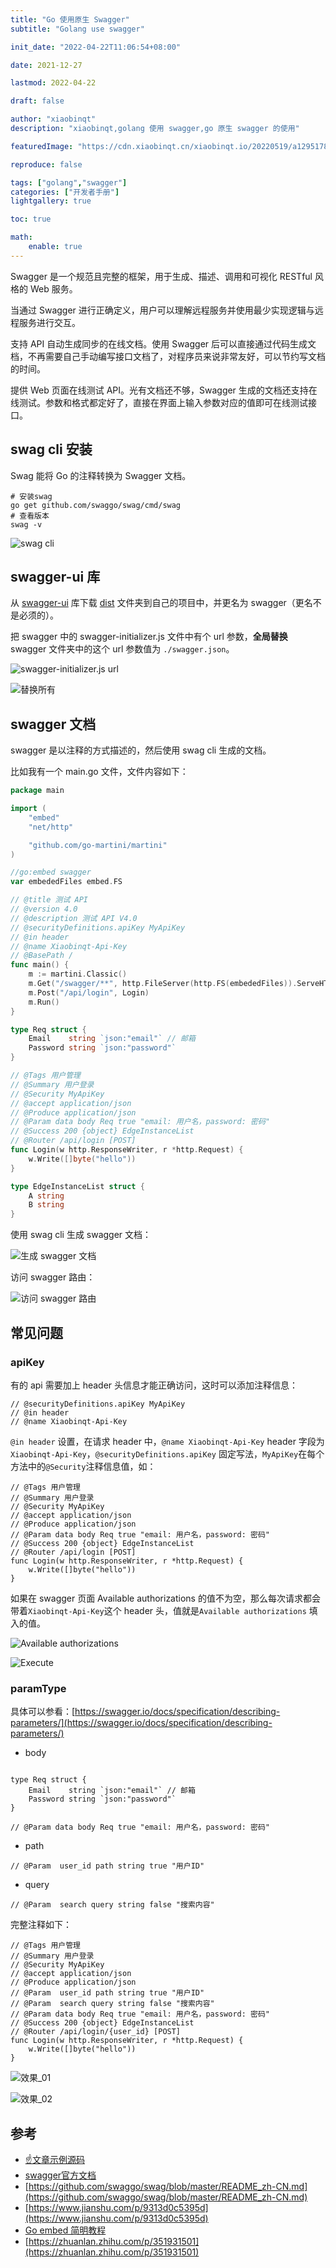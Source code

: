 ```yaml
---
title: "Go 使用原生 Swagger"
subtitle: "Golang use swagger"

init_date: "2022-04-22T11:06:54+08:00"

date: 2021-12-27

lastmod: 2022-04-22

draft: false

author: "xiaobinqt"
description: "xiaobinqt,golang 使用 swagger,go 原生 swagger 的使用"

featuredImage: "https://cdn.xiaobinqt.cn/xiaobinqt.io/20220519/a12951789f2d401bab720fd3d4bb6472.png"

reproduce: false

tags: ["golang","swagger"]  
categories: ["开发者手册"]
lightgallery: true

toc: true

math:
    enable: true
---
```

<!-- author： xiaobinqt -->

<!-- email： xiaobinqt@163.com -->

<!-- https://xiaobinqt.github.io -->

<!-- https://www.xiaobinqt.cn -->

Swagger 是一个规范且完整的框架，用于生成、描述、调用和可视化 RESTful 风格的 Web 服务。

当通过 Swagger 进行正确定义，用户可以理解远程服务并使用最少实现逻辑与远程服务进行交互。

支持 API 自动生成同步的在线文档。使用 Swagger 后可以直接通过代码生成文档，不再需要自己手动编写接口文档了，对程序员来说非常友好，可以节约写文档的时间。

提供 Web 页面在线测试 API。光有文档还不够，Swagger 生成的文档还支持在线测试。参数和格式都定好了，直接在界面上输入参数对应的值即可在线测试接口。

## swag cli 安装

Swag 能将 Go 的注释转换为 Swagger 文档。

```shell
# 安装swag
go get github.com/swaggo/swag/cmd/swag
# 查看版本
swag -v
```

![swag cli](https://cdn.xiaobinqt.cn/xiaobinqt.io/20220519/90cbf963f17a451187e3527877bd8172.png?imageView2/0/q/75|watermark/2/text/eGlhb2JpbnF0/font/dmlqYXlh/fontsize/1000/fill/IzVDNUI1Qg==/dissolve/52/gravity/SouthEast/dx/15/dy/15 'swag cli')

## swagger-ui 库

从 [swagger-ui](https://github.com/swagger-api/swagger-ui)
库下载 [dist](https://github.com/swagger-api/swagger-ui/tree/master/dist)
文件夹到自己的项目中，并更名为 swagger（更名不是必须的）。

把 swagger 中的 swagger-initializer.js 文件中有个 url 参数，**全局替换** swagger 文件夹中的这个 url 参数值为 `./swagger.json`。

![swagger-initializer.js url](https://cdn.xiaobinqt.cn/xiaobinqt.io/20220519/28a4221079dd478e926209292027748b.png?imageView2/0/q/75|watermark/2/text/eGlhb2JpbnF0/font/dmlqYXlh/fontsize/1000/fill/IzVDNUI1Qg==/dissolve/52/gravity/SouthEast/dx/15/dy/15 'swagger-initializer.js url')

![替换所有](https://cdn.xiaobinqt.cn/xiaobinqt.io/20220519/1fd26413ebe2426e8263e8cd7182526a.png?imageView2/0/q/75|watermark/2/text/eGlhb2JpbnF0/font/dmlqYXlh/fontsize/1000/fill/IzVDNUI1Qg==/dissolve/52/gravity/SouthEast/dx/15/dy/15 '替换所有')

## swagger 文档

swagger 是以注释的方式描述的，然后使用 swag cli 生成的文档。

比如我有一个 main.go 文件，文件内容如下：

```go
package main

import (
	"embed"
	"net/http"

	"github.com/go-martini/martini"
)

//go:embed swagger
var embededFiles embed.FS

// @title 测试 API
// @version 4.0
// @description 测试 API V4.0
// @securityDefinitions.apiKey MyApiKey
// @in header
// @name Xiaobinqt-Api-Key
// @BasePath /
func main() {
	m := martini.Classic()
	m.Get("/swagger/**", http.FileServer(http.FS(embededFiles)).ServeHTTP)
	m.Post("/api/login", Login)
	m.Run()
}

type Req struct {
	Email    string `json:"email"` // 邮箱
	Password string `json:"password"`
}

// @Tags 用户管理
// @Summary 用户登录
// @Security MyApiKey
// @accept application/json
// @Produce application/json
// @Param data body Req true "email: 用户名，password: 密码"
// @Success 200 {object} EdgeInstanceList
// @Router /api/login [POST]
func Login(w http.ResponseWriter, r *http.Request) {
	w.Write([]byte("hello"))
}

type EdgeInstanceList struct {
	A string
	B string
}

```

使用 swag cli 生成 swagger 文档：

![生成 swagger 文档](https://cdn.xiaobinqt.cn/xiaobinqt.io/20220519/41886c08ae484deaa904bec886cfa532.png?imageView2/0/q/75|watermark/2/text/eGlhb2JpbnF0/font/dmlqYXlh/fontsize/1000/fill/IzVDNUI1Qg==/dissolve/52/gravity/SouthEast/dx/15/dy/15 '生成 swagger 文档')

访问 swagger 路由：

![访问 swagger 路由](https://cdn.xiaobinqt.cn/xiaobinqt.io/20220519/5bdd5117ff644d37a9a895c781a6b5b0.png?imageView2/0/q/75|watermark/2/text/eGlhb2JpbnF0/font/dmlqYXlh/fontsize/1000/fill/IzVDNUI1Qg==/dissolve/52/gravity/SouthEast/dx/15/dy/15 '访问 swagger 路由')

## 常见问题

### apiKey

有的 api 需要加上 header 头信息才能正确访问，这时可以添加注释信息：

```shell
// @securityDefinitions.apiKey MyApiKey
// @in header
// @name Xiaobinqt-Api-Key
```

`@in header` 设置，在请求 header 中，`@name Xiaobinqt-Api-Key` header 字段为`Xiaobinqt-Api-Key`，`@securityDefinitions.apiKey`
固定写法，`MyApiKey`在每个方法中的`@Security`注释信息值，如：

```shell
// @Tags 用户管理
// @Summary 用户登录
// @Security MyApiKey
// @accept application/json
// @Produce application/json
// @Param data body Req true "email: 用户名，password: 密码"
// @Success 200 {object} EdgeInstanceList
// @Router /api/login [POST]
func Login(w http.ResponseWriter, r *http.Request) {
	w.Write([]byte("hello"))
}
```

如果在 swagger 页面 Available authorizations 的值不为空，那么每次请求都会带着`Xiaobinqt-Api-Key`这个 header 头，值就是`Available authorizations`
填入的值。

![Available authorizations](https://cdn.xiaobinqt.cn/xiaobinqt.io/20220519/17586935d9494b30b83b30be0e46f45a.png?imageView2/0/q/75|watermark/2/text/eGlhb2JpbnF0/font/dmlqYXlh/fontsize/1000/fill/IzVDNUI1Qg==/dissolve/52/gravity/SouthEast/dx/15/dy/15 'Available authorizations')

![Execute](https://cdn.xiaobinqt.cn/xiaobinqt.io/20220519/125010439aed41258b007ab94bba2309.png?imageView2/0/q/75|watermark/2/text/eGlhb2JpbnF0/font/dmlqYXlh/fontsize/1000/fill/IzVDNUI1Qg==/dissolve/52/gravity/SouthEast/dx/15/dy/15 'Execute')

### paramType

具体可以参看：[https://swagger.io/docs/specification/describing-parameters/](https://swagger.io/docs/specification/describing-parameters/)

+ body

```shell

type Req struct {
	Email    string `json:"email"` // 邮箱
	Password string `json:"password"`
}

// @Param data body Req true "email: 用户名，password: 密码"
```

+ path

```shell
// @Param  user_id path string true "用户ID"
```

+ query

```shell
// @Param  search query string false "搜索内容"
```

完整注释如下：

```shell
// @Tags 用户管理
// @Summary 用户登录
// @Security MyApiKey
// @accept application/json
// @Produce application/json
// @Param  user_id path string true "用户ID"
// @Param  search query string false "搜索内容"
// @Param data body Req true "email: 用户名，password: 密码"
// @Success 200 {object} EdgeInstanceList
// @Router /api/login/{user_id} [POST]
func Login(w http.ResponseWriter, r *http.Request) {
	w.Write([]byte("hello"))
}
```

![效果_01](https://cdn.xiaobinqt.cn/xiaobinqt.io/20220519/e46042ea6a5e4ce8bd4c85ec34223d9f.png?imageView2/0/q/75|watermark/2/text/eGlhb2JpbnF0/font/dmlqYXlh/fontsize/1000/fill/IzVDNUI1Qg==/dissolve/52/gravity/SouthEast/dx/15/dy/15 '效果_01')

![效果_02](https://cdn.xiaobinqt.cn/xiaobinqt.io/20220519/c068d1585a49494992af4e7993a5a4f8.png?imageView2/0/q/75|watermark/2/text/eGlhb2JpbnF0/font/dmlqYXlh/fontsize/1000/fill/IzVDNUI1Qg==/dissolve/52/gravity/SouthEast/dx/15/dy/15 '效果_02')

## 参考

+ [:point_up:文章示例源码](https://github.com/xiaobinqt/go.src/tree/master/dev/martini-swagger)
+ [swagger官方文档](https://swagger.io/docs/)
+ [https://github.com/swaggo/swag/blob/master/README_zh-CN.md](https://github.com/swaggo/swag/blob/master/README_zh-CN.md)
+ [https://www.jianshu.com/p/9313d0c5395d](https://www.jianshu.com/p/9313d0c5395d)
+ [Go embed 简明教程](https://colobu.com/2021/01/17/go-embed-tutorial/)
+ [https://zhuanlan.zhihu.com/p/351931501](https://zhuanlan.zhihu.com/p/351931501)
